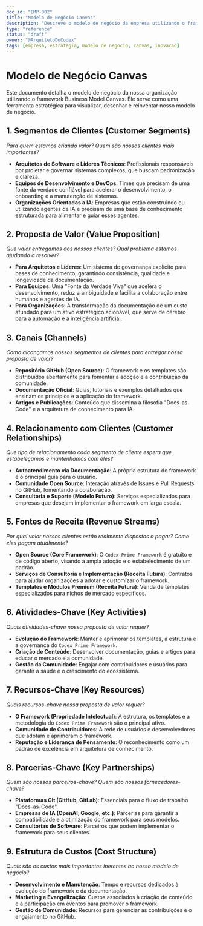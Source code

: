 ```yaml
---
doc_id: "EMP-002"
title: "Modelo de Negócio Canvas"
description: "Descreve o modelo de negócio da empresa utilizando o framework Business Model Canvas, detalhando os blocos de construção essenciais como segmentos de clientes, proposta de valor, canais, e fontes de receita."
type: "reference"
status: "draft"
owner: "@ArquitetoDoCodex"
tags: [empresa, estrategia, modelo de negocio, canvas, inovacao]
---
```


# Modelo de Negócio Canvas

Este documento detalha o modelo de negócio da nossa organização utilizando o framework Business Model Canvas. Ele serve como uma ferramenta estratégica para visualizar, desenhar e reinventar nosso modelo de negócio.

## 1. Segmentos de Clientes (Customer Segments)

*Para quem estamos criando valor? Quem são nossos clientes mais importantes?*

- **Arquitetos de Software e Líderes Técnicos**: Profissionais responsáveis por projetar e governar sistemas complexos, que buscam padronização e clareza.
- **Equipes de Desenvolvimento e DevOps**: Times que precisam de uma fonte da verdade confiável para acelerar o desenvolvimento, o onboarding e a manutenção de sistemas.
- **Organizações Orientadas a IA**: Empresas que estão construindo ou utilizando agentes de IA e precisam de uma base de conhecimento estruturada para alimentar e guiar esses agentes.

## 2. Proposta de Valor (Value Proposition)

*Que valor entregamos aos nossos clientes? Qual problema estamos ajudando a resolver?*

- **Para Arquitetos e Líderes**: Um sistema de governança explícito para bases de conhecimento, garantindo consistência, qualidade e longevidade da documentação.
- **Para Equipes**: Uma "Fonte da Verdade Viva" que acelera o desenvolvimento, reduz a ambiguidade e facilita a colaboração entre humanos e agentes de IA.
- **Para Organizações**: A transformação da documentação de um custo afundado para um ativo estratégico acionável, que serve de cérebro para a automação e a inteligência artificial.

## 3. Canais (Channels)

*Como alcançamos nossos segmentos de clientes para entregar nossa proposta de valor?*

- **Repositório GitHub (Open Source)**: O framework e os templates são distribuídos abertamente para fomentar a adoção e a contribuição da comunidade.
- **Documentação Oficial**: Guias, tutoriais e exemplos detalhados que ensinam os princípios e a aplicação do framework.
- **Artigos e Publicações**: Conteúdo que dissemina a filosofia "Docs-as-Code" e a arquitetura de conhecimento para IA.

## 4. Relacionamento com Clientes (Customer Relationships)

*Que tipo de relacionamento cada segmento de cliente espera que estabeleçamos e mantenhamos com eles?*

- **Autoatendimento via Documentação**: A própria estrutura do framework é o principal guia para o usuário.
- **Comunidade Open Source**: Interação através de Issues e Pull Requests no GitHub, fomentando a colaboração.
- **Consultoria e Suporte (Modelo Futuro)**: Serviços especializados para empresas que desejam implementar o framework em larga escala.

## 5. Fontes de Receita (Revenue Streams)

*Por qual valor nossos clientes estão realmente dispostos a pagar? Como eles pagam atualmente?*

- **Open Source (Core Framework)**: O `Codex Prime Framework` é gratuito e de código aberto, visando a ampla adoção e o estabelecimento de um padrão.
- **Serviços de Consultoria e Implementação (Receita Futura)**: Contratos para ajudar organizações a adotar e customizar o framework.
- **Templates e Módulos Premium (Receita Futura)**: Venda de templates especializados para nichos de mercado específicos.

## 6. Atividades-Chave (Key Activities)

*Quais atividades-chave nossa proposta de valor requer?*

- **Evolução do Framework**: Manter e aprimorar os templates, a estrutura e a governança do `Codex Prime Framework`.
- **Criação de Conteúdo**: Desenvolver documentação, guias e artigos para educar o mercado e a comunidade.
- **Gestão da Comunidade**: Engajar com contribuidores e usuários para garantir a saúde e o crescimento do ecossistema.

## 7. Recursos-Chave (Key Resources)

*Quais recursos-chave nossa proposta de valor requer?*

- **O Framework (Propriedade Intelectual)**: A estrutura, os templates e a metodologia do `Codex Prime Framework` são o principal ativo.
- **Comunidade de Contribuidores**: A rede de usuários e desenvolvedores que adotam e aprimoram o framework.
- **Reputação e Liderança de Pensamento**: O reconhecimento como um padrão de excelência em arquitetura de conhecimento.

## 8. Parcerias-Chave (Key Partnerships)

*Quem são nossos parceiros-chave? Quem são nossos fornecedores-chave?*

- **Plataformas Git (GitHub, GitLab)**: Essenciais para o fluxo de trabalho "Docs-as-Code".
- **Empresas de IA (OpenAI, Google, etc.)**: Parcerias para garantir a compatibilidade e a otimização do framework para seus modelos.
- **Consultorias de Software**: Parceiros que podem implementar o framework para seus clientes.

## 9. Estrutura de Custos (Cost Structure)

*Quais são os custos mais importantes inerentes ao nosso modelo de negócio?*

- **Desenvolvimento e Manutenção**: Tempo e recursos dedicados à evolução do framework e da documentação.
- **Marketing e Evangelização**: Custos associados à criação de conteúdo e à participação em eventos para promover o framework.
- **Gestão de Comunidade**: Recursos para gerenciar as contribuições e o engajamento no GitHub.